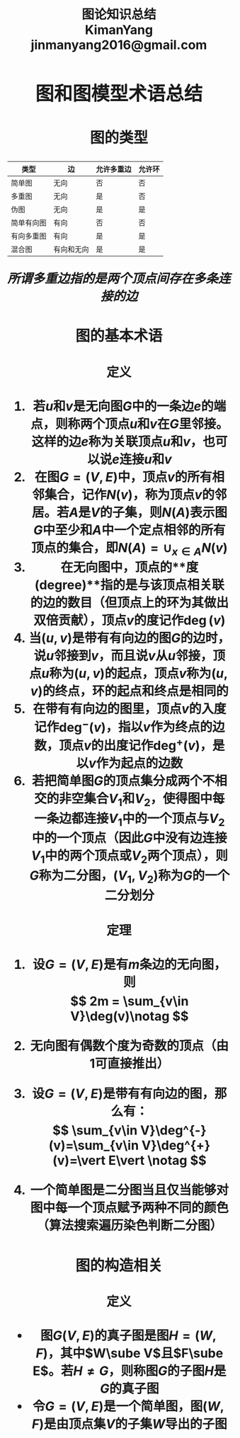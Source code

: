 <center><h1>图论知识总结

<center>KimanYang
    <center>jinmanyang2016@gmail.com

## 图和图模型术语总结

### 图的类型

| 类型       | 边         | 允许多重边 | 允许环 |
| ---------- | ---------- | ---------- | ------ |
| 简单图     | 无向       | 否         | 否     |
| 多重图     | 无向       | 是         | 否     |
| 伪图       | 无向       | 是         | 是     |
| 简单有向图 | 有向       | 否         | 否     |
| 有向多重图 | 有向       | 是         | 是     |
| 混合图     | 有向和无向 | 是         | 是     |

*所谓多重边指的是两个顶点间存在多条连接的边*

### 图的基本术语

#### 定义

1. 若$u$和$v$是无向图$G$中的一条边$e$的端点，则称两个顶点$u$和$v$在$G$里邻接。这样的边$e$称为关联顶点$u$和$v$，也可以说$e$连接$u$和$v$
2. 在图$G=(V,E)$中，顶点$v$的所有相邻集合，记作$N(v)$，称为顶点$v$的邻居。若$A$是$V$的子集，则$N(A)$表示图$G$中至少和$A$中一个定点相邻的所有顶点的集合，即$N(A)=\cup_{x\in A}N(v)$
3. 在无向图中，顶点的**度(degree)**指的是与该顶点相关联的边的数目（但顶点上的环为其做出双倍贡献），顶点$v$的度记作$\deg(v)$
4. 当$(u,v)$是带有有向边的图$G$的边时，说$u$邻接到$v$，而且说$v$从$u$邻接，顶点$u$称为$(u,v)$的起点，顶点$v$称为$(u,v)$的终点，环的起点和终点是相同的
5. 在带有有向边的图里，顶点$v$的**入度**记作$\deg^{-}(v)$，指以$v$作为终点的边数，顶点$v$的**出度**记作$\deg^{+}(v)$，是以$v$作为起点的边数
6. 若把简单图$G$的顶点集分成两个不相交的非空集合$V_1$和$V_2$，使得图中每一条边都连接$V_1$中的一个顶点与$V_2$中的一个顶点（因此$G$中没有边连接$V_1$中的两个顶点或$V_2$两个顶点），则$G$称为二分图，$(V_1,V_2)$称为$G$的一个二分划分

#### 定理

1. 设$G=(V,E)$是有$m$条边的无向图，则
   $$
   2m = \sum_{v\in V}\deg(v)\notag
   $$

2. 无向图有偶数个度为奇数的顶点（由1可直接推出）

3. 设$G=(V,E)$是带有有向边的图，那么有：
   $$
   \sum_{v\in V}\deg^{-}(v)=\sum_{v\in V}\deg^{+}(v)=\vert E\vert
   \notag
   $$

4. 一个简单图是二分图当且仅当能够对图中每一个顶点赋予两种不同的颜色（算法搜索遍历染色判断二分图）

### 图的构造相关

#### 定义

- 图$G(V,E)$的真子图是图$H=(W,F)$，其中$W\sube V$且$F\sube E$。若$H\ne G$，则称图$G$的子图$H$是$G$的真子图
- 令$G=(V,E)$是一个简单图，图$(W,F)$是由顶点集$V$的子集$W$导出的子图